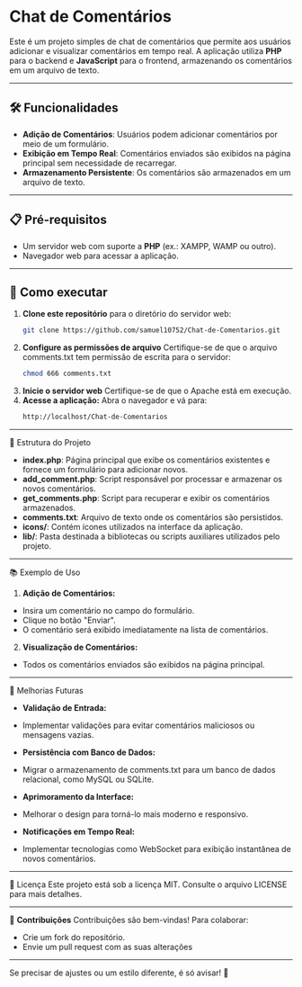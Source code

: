 # Chat de Comentários

Este é um projeto simples de chat de comentários que permite aos usuários adicionar e visualizar comentários em tempo real. A aplicação utiliza **PHP** para o backend e **JavaScript** para o frontend, armazenando os comentários em um arquivo de texto.

---

## 🛠️ Funcionalidades

- **Adição de Comentários**: Usuários podem adicionar comentários por meio de um formulário.
- **Exibição em Tempo Real**: Comentários enviados são exibidos na página principal sem necessidade de recarregar.
- **Armazenamento Persistente**: Os comentários são armazenados em um arquivo de texto.

---

## 📋 Pré-requisitos

- Um servidor web com suporte a **PHP** (ex.: XAMPP, WAMP ou outro).
- Navegador web para acessar a aplicação.

---

## 🚀 Como executar

1. **Clone este repositório** para o diretório do servidor web:
   ```bash
   git clone https://github.com/samuel10752/Chat-de-Comentarios.git
2. **Configure as permissões de arquivo** Certifique-se de que o arquivo comments.txt tem permissão de escrita para o servidor:
   ```bash
   chmod 666 comments.txt
3. **Inicie o servidor web** Certifique-se de que o Apache está em execução.
4. **Acesse a aplicação:** Abra o navegador e vá para:
   ```bash
   http://localhost/Chat-de-Comentarios

---

📂 Estrutura do Projeto

- **index.php**: Página principal que exibe os comentários existentes e fornece um formulário para adicionar novos.
- **add_comment.php**: Script responsável por processar e armazenar os novos comentários.
- **get_comments.php**: Script para recuperar e exibir os comentários armazenados.
- **comments.txt**: Arquivo de texto onde os comentários são persistidos.
- **icons/**: Contém ícones utilizados na interface da aplicação.
- **lib/**: Pasta destinada a bibliotecas ou scripts auxiliares utilizados pelo projeto.

---
📚 Exemplo de Uso
1. **Adição de Comentários:**

- Insira um comentário no campo do formulário.
- Clique no botão "Enviar".
- O comentário será exibido imediatamente na lista de comentários.
2. **Visualização de Comentários:**

- Todos os comentários enviados são exibidos na página principal.
  
---

🔮 Melhorias Futuras
- **Validação de Entrada:**

- Implementar validações para evitar comentários maliciosos ou mensagens vazias.

- **Persistência com Banco de Dados:**

- Migrar o armazenamento de comments.txt para um banco de dados relacional, como MySQL ou SQLite.
  
- **Aprimoramento da Interface:**

- Melhorar o design para torná-lo mais moderno e responsivo.

- **Notificações em Tempo Real:**

- Implementar tecnologias como WebSocket para exibição instantânea de novos comentários.

---

📝 Licença
Este projeto está sob a licença MIT. Consulte o arquivo LICENSE para mais detalhes.


---

🤝 **Contribuições**
Contribuições são bem-vindas! Para colaborar:

- Crie um fork do repositório.
- Envie um pull request com as suas alterações

---


Se precisar de ajustes ou um estilo diferente, é só avisar! 🚀




   
